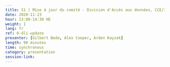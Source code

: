 ```yaml
---
title: S1 | Mise à jour du comité - Division d'Accès aux données, CCE/IDD, CDP
date: 2020-11-23
hour: 13:00-14:30 HE
weight: 1
lang: fr
ref: 0-dli-update
presenter: [Gilbert Bede, Alex Cooper, Arden Kayzak]
length: 90 minutes
time: synchronous
category: presentation
session-link:
---
```

